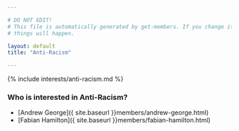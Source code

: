 ```yaml
---

# DO NOT EDIT!
# This file is automatically generated by get-members. If you change it, bad
# things will happen.

layout: default
title: "Anti-Racism"

---
```


{% include interests/anti-racism.md %}

### Who is interested in Anti-Racism?


* [Andrew George]({ site.baseurl }}members/andrew-george.html)
* [Fabian Hamilton]({ site.baseurl }}members/fabian-hamilton.html)
